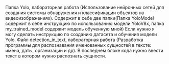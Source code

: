 Папка Yolo, лабораторная работа (Использование нейронных сетей для создания системы обнаружения и классификации объектов на видеоизображениях). Содержит в себе две папки(Папка YoloModel содержит в себе инструкцию по использованию модели YoloV8x, папка my_trained_model содержит модель обученную мной) Если нужно я могу сделать инструкцию по созданию датасета и обучения модели Yolo.
Файл detection_in_text, лабораторная работа (Разработка программы для распознавания именованных сущностей в тексте: имена, даты, организации и др). В последнем блоке кода нужно ввести текст в котором нужно распознать сущности.

